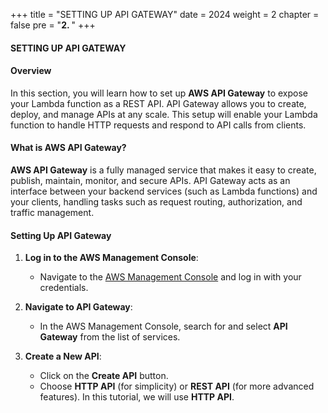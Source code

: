 +++
title = "SETTING UP API GATEWAY"
date = 2024
weight = 2
chapter = false
pre = "<b>2. </b>"
+++

#### SETTING UP API GATEWAY

#### Overview
In this section, you will learn how to set up **AWS API Gateway** to expose your Lambda function as a REST API. API Gateway allows you to create, deploy, and manage APIs at any scale. This setup will enable your Lambda function to handle HTTP requests and respond to API calls from clients.

#### What is AWS API Gateway?
**AWS API Gateway** is a fully managed service that makes it easy to create, publish, maintain, monitor, and secure APIs. API Gateway acts as an interface between your backend services (such as Lambda functions) and your clients, handling tasks such as request routing, authorization, and traffic management.

#### Setting Up API Gateway

1. **Log in to the AWS Management Console**:
   - Navigate to the [AWS Management Console](https://aws.amazon.com/console/) and log in with your credentials.

2. **Navigate to API Gateway**:
   - In the AWS Management Console, search for and select **API Gateway** from the list of services.

3. **Create a New API**:
   - Click on the **Create API** button.
   - Choose **HTTP API** (for simplicity) or **REST API** (for more advanced features). In this tutorial, we will use **HTTP API**.
  
